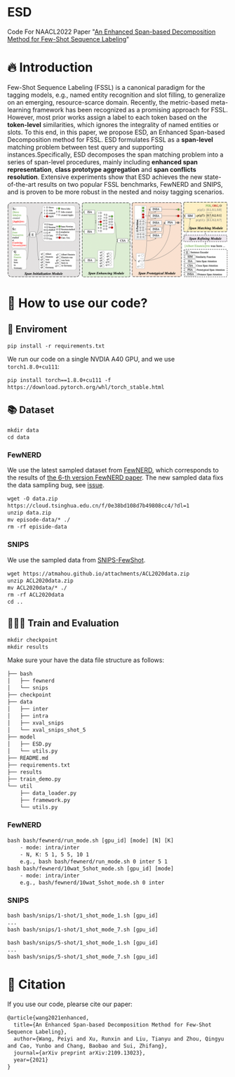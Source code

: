 # ESD
Code For NAACL2022 Paper "[An Enhanced Span-based Decomposition Method for Few-Shot Sequence Labeling](https://arxiv.org/abs/2109.13023)"


# 🔥 Introduction
Few-Shot Sequence Labeling (FSSL) is a canonical paradigm for the tagging models, e.g., named entity recognition and slot filling, to generalize on an emerging, resource-scarce domain. Recently, the metric-based meta-learning framework has been recognized as a promising approach for FSSL. However, most prior works assign a label to each token based on the **token-level** similarities, which ignores the integrality of named entities or slots. To this end, in this paper, we propose ESD, an Enhanced Span-based Decomposition method for FSSL. ESD formulates FSSL as a **span-level** matching problem between test query and supporting instances.Specifically, ESD decomposes the span matching problem into a series of span-level procedures, mainly including **enhanced span representation**, **class prototype aggregation** and **span conflicts resolution**. Extensive experiments show that ESD achieves the new state-of-the-art results on two popular FSSL benchmarks, FewNERD and SNIPS, and is proven to be more robust in the nested and noisy tagging scenarios. 

![overview](./fig/overview.png)



# 🚀 How to use our code?
## 💾 Enviroment
```
pip install -r requirements.txt
```
We run our code on a single NVDIA A40 GPU, and we use `torch1.8.0+cu111`:
```
pip install torch==1.8.0+cu111 -f https://download.pytorch.org/whl/torch_stable.html
```

## 📚 Dataset
```
mkdir data
cd data
```
### FewNERD
We use the latest sampled dataset from [FewNERD](https://cloud.tsinghua.edu.cn/f/0e38bd108d7b49808cc4/?dl=1), which corresponds to the results of [the 6-th version FewNERD paper](https://arxiv.org/pdf/2105.07464v6.pdf).
The new sampled data fixs the data sampling bug, see [issue](https://github.com/thunlp/Few-NERD/issues/15).

```
wget -O data.zip https://cloud.tsinghua.edu.cn/f/0e38bd108d7b49808cc4/?dl=1
unzip data.zip
mv episode-data/* ./
rm -rf episide-data
```

### SNIPS
We use the sampled data from [SNIPS-FewShot](https://atmahou.github.io/attachments/ACL2020data.zip).

```
wget https://atmahou.github.io/attachments/ACL2020data.zip
unzip ACL2020data.zip
mv ACL2020data/* ./
rm -rf ACL2020data
cd ..
```


## 🏋🏻‍♂️ Train and Evaluation
```
mkdir checkpoint
mkdir results
```

Make sure your have the data file structure as follows:
```
├── bash
│   ├── fewnerd
│   └── snips
├── checkpoint
├── data
│   ├── inter
│   ├── intra
│   ├── xval_snips
│   └── xval_snips_shot_5
├── model
│   ├── ESD.py
│   └── utils.py
├── README.md
├── requirements.txt
├── results
├── train_demo.py
└── util
    ├── data_loader.py
    ├── framework.py
    └── utils.py
```


### FewNERD
```
bash bash/fewnerd/run_mode.sh [gpu_id] [mode] [N] [K]
    - mode: intra/inter
    - N, K: 5 1, 5 5, 10 1
    e.g., bash bash/fewnerd/run_mode.sh 0 inter 5 1
bash bash/fewnerd/10wat_5shot_mode.sh [gpu_id] [mode]
    - mode: intra/inter
    e.g., bash/fewnerd/10wat_5shot_mode.sh 0 inter
```
### SNIPS
```
bash bash/snips/1-shot/1_shot_mode_1.sh [gpu_id]
...
bash bash/snips/1-shot/1_shot_mode_7.sh [gpu_id]
```
```
bash bash/snips/5-shot/1_shot_mode_1.sh [gpu_id]
...
bash bash/snips/5-shot/1_shot_mode_7.sh [gpu_id]
```


# 🌝 Citation
If you use our code, plearse cite our paper:
```
@article{wang2021enhanced,
  title={An Enhanced Span-based Decomposition Method for Few-Shot Sequence Labeling},
  author={Wang, Peiyi and Xu, Runxin and Liu, Tianyu and Zhou, Qingyu and Cao, Yunbo and Chang, Baobao and Sui, Zhifang},
  journal={arXiv preprint arXiv:2109.13023},
  year={2021}
}
```
